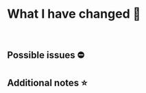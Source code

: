 # What I have changed 📝
<!--Put in here anything you have changed, perhaps in bullet points.
E.g.
 - ⭐ Increased efficiency of Class.function() method
 - ✅ Added function() method to Class

Please make sure that you have contributed more than just a few lines
or a bit of formating.-->

<br/>

## Possible issues ⛔
<!--Anything that might go wrong or could be improved? We are here to help.-->

## Additional notes ⭐
<!--Anything else you want to say.-->
